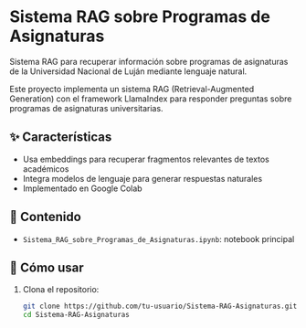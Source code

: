 # Sistema RAG sobre Programas de Asignaturas
Sistema RAG para recuperar información sobre programas de asignaturas de la Universidad Nacional de Luján mediante lenguaje natural.



Este proyecto implementa un sistema RAG (Retrieval-Augmented Generation) con el framework LlamaIndex para responder preguntas sobre programas de asignaturas universitarias.

## ✨ Características

- Usa embeddings para recuperar fragmentos relevantes de textos académicos
- Integra modelos de lenguaje para generar respuestas naturales
- Implementado en Google Colab

## 📁 Contenido
- `Sistema_RAG_sobre_Programas_de_Asignaturas.ipynb`: notebook principal

## 🚀 Cómo usar
1. Clona el repositorio:
   ```bash
   git clone https://github.com/tu-usuario/Sistema-RAG-Asignaturas.git
   cd Sistema-RAG-Asignaturas
